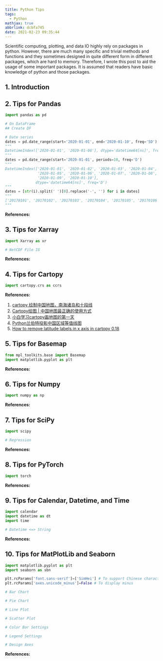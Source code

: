 ```yaml
---
title: Python Tips
tags:
  - Python
mathjax: true
abbrlink: dcbfa745
date: 2021-02-23 09:35:44
---
```


Scientific computing, plotting, and data IO highly rely on packages in python. However,  there are much many specific and trivial methods and functions and they sometimes designed in quite different form in different packages, which are hard to memory. Therefore, I wrote this post to aid the usage of some important packages. It is assumed that readers have basic knowledge of python and those packages.

<!-- more -->

## 1. Introduction

## 2. Tips for Pandas
```python
import pandas as pd

# On DataFrame
## Create DF

# Date series
dates = pd.date_range(start='2020-01-01', end='2020-01-10', freq='5D')
"""
DatetimeIndex(['2020-01-01', '2020-01-06'], dtype='datetime64[ns]', freq='5D')
"""
dates = pd.date_range(start='2020-01-01', periods=10, freq='D')
"""
DatetimeIndex(['2020-01-01', '2020-01-02', '2020-01-03', '2020-01-04',
               '2020-01-05', '2020-01-06', '2020-01-07', '2020-01-08',
               '2020-01-09', '2020-01-10'],
              dtype='datetime64[ns]', freq='D')
"""
dates = [str(i).split(' ')[0].replace('-', '') for i in dates]
"""
['20170101', '20170102', '20170103', '20170104', '20170105', '20170106', '20170107', '20170108', '20170109', '20170110']
"""
```

**References:**       

## 3. Tips for Xarray
```python
import Xarray as xr

# NetCDF File IO

```

**References:**       

## 4. Tips for Cartopy
```python
import cartopy.crs as ccrs
```

**References:**       
1. [cartopy 绘制中国地图，南海诸岛和十段线](https://blog.csdn.net/weixin_42355670/article/details/106007204)           
2. [Cartopy绘图 | 中国地图最正确的使用方式](https://www.kesci.com/mw/project/5f3c95a3af3980002cbf560b)            
3. [小白学习cartopy画地图的第一天](https://blog.csdn.net/weixin_42372313/article/details/113572786)              
4. [Python兰伯特投影中国区域等值线图](https://my.oschina.net/u/4579695/blog/4879010)           
5. [How to remove latitude labels in x axis in cartopy 0.18](https://github.com/SciTools/cartopy/issues/1530)         
 
## 5. Tips for Basemap
```python
from mpl_toolkits.base import Basemap
import matplotlib.pyplot as plt
```

**References:**       

## 6. Tips for Numpy
```python
import numpy as np
```

**References:**       

## 7. Tips for SciPy
```python
import scipy

# Regression
```

**References:**       

## 8. Tips for PyTorch
```python
import torch
```

**References:**       

## 9. Tips for Calendar, Datetime, and Time
```python
import calendar
import datetime as dt
import time

# Datetime <=> String
```

**References:**       

## 10. Tips for MatPlotLib and Seaborn
```python
import matplotlib.pyplot as plt
import seaborn as sbn

plt.rcParams['font.sans-serif']=['SimHei'] # To support Chinese character
plt.rcParams['axes.unicode_minus']=False # To display minus 

# Bar Chart

# Pie Chart

# Line Plot

# Scatter Plot

# Color Bar Settings

# Legend Settings

# Design Axes
```

**References:**       